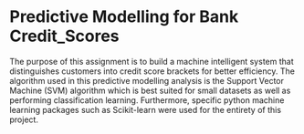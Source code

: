 # Predictive Modelling for Bank Credit_Scores

The purpose of this assignment is to build a machine intelligent system that distinguishes customers into credit score brackets for better efficiency. The algorithm used in this predictive modelling analysis is the Support Vector Machine (SVM) algorithm which is best suited for small datasets as well as performing classification learning. Furthermore, specific python machine learning packages such as Scikit-learn were used for the entirety of this project. 
